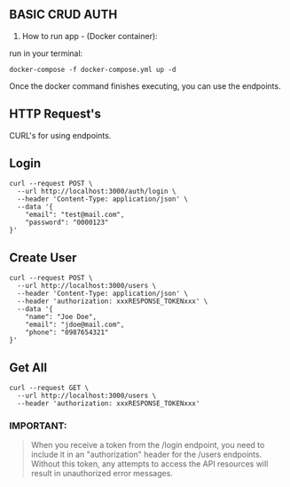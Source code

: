 ## BASIC CRUD AUTH

1. How to run app - (Docker container):

run in your terminal:

```
docker-compose -f docker-compose.yml up -d
```

Once the docker command finishes executing, you can use the endpoints.

## HTTP Request's

CURL's for using endpoints.


## Login
```
curl --request POST \
  --url http://localhost:3000/auth/login \
  --header 'Content-Type: application/json' \
  --data '{
	"email": "test@mail.com",
	"password": "0000123"
}'
```
## Create User
```
curl --request POST \
  --url http://localhost:3000/users \
  --header 'Content-Type: application/json' \
  --header 'authorization: xxxRESPONSE_TOKENxxx' \
  --data '{
	"name": "Joe Doe",
	"email": "jdoe@mail.com",
	"phone": "0987654321"
}'
```

## Get All
```
curl --request GET \
  --url http://localhost:3000/users \
  --header 'authorization: xxxRESPONSE_TOKENxxx'
```

### IMPORTANT:

> When you receive a token from the /login endpoint, you need to include it in an "authorization" header for the /users endpoints. Without this token, any attempts to access the API resources will result in unauthorized error messages.